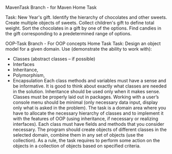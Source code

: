 MavenTask Branch - for Maven Home Task


Task:
New Year's gift.
Identify the hierarchy of chocolates and other sweets. Create multiple objects of sweets.
Collect children's gift to define total weight.
Sort the chocolates in a gift by one of the options. 
Find candies in the gift corresponding to a predetermined range of options. 



OOP-Task Branch - For OOP concepts Home Task
Task:
Design an object model for a given domain. Use (demonstrate the ability to work with): 
- Classes (abstract classes – if possible) 
- Interfaces 
- Inheritance, 
- Polymorphism, 
- Encapsulation
Each class methods and variables must have a sense and be informative. 
It is good to think about exactly what classes are needed in the solution. 
Inheritance should be used only when it makes sense.
Classes must be properly laid out in packages.
Working with a user’s console menu should be minimal (only necessary data input, display only what is asked in the problem).
The task is a domain area where you have to allocate the necessary hierarchy of classes and to implement it with the features of OOP (using inheritance, if necessary or realizing interfaces). 
Each class must have fields and methods that you consider necessary. 
The program should create objects of different classes in the selected domain, combine them in any set of objects (use the collection). 
As a rule, the task requires to perform some action on the objects in a collection of objects based on specified criteria. 

